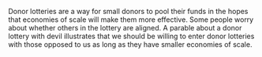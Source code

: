 Donor lotteries are a way for small donors to pool their funds in the hopes that economies of scale will make them more effective. Some people worry about whether others in the lottery are aligned. A parable about a donor lottery with devil illustrates that we should be willing to enter donor lotteries with those opposed to us as long as they have smaller economies of scale.
